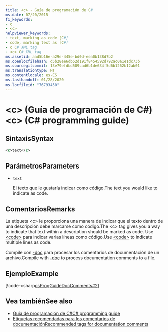 ```yaml
---
title: <c> - Guía de programación de C#
ms.date: 07/20/2015
f1_keywords:
- c
- <c>
helpviewer_keywords:
- text, marking as code [C#]
- code, marking text as [C#]
- c C# XML tag
- <c> C# XML tag
ms.assetid: aad5b16e-a29e-445e-bd0d-eea0b138d7b2
ms.openlocfilehash: d5b28ee6db52d191f8454592d792ac0a1e1dc73b
ms.sourcegitcommit: 13e79efdbd589cad6b1de634f5d6b1262b12ab01
ms.translationtype: HT
ms.contentlocale: es-ES
ms.lasthandoff: 01/28/2020
ms.locfileid: "76793450"
---
```

# <a name="c-c-programming-guide"></a><span data-ttu-id="42daa-102">\<c> (Guía de programación de C#)</span><span class="sxs-lookup"><span data-stu-id="42daa-102">\<c> (C# programming guide)</span></span>

## <a name="syntax"></a><span data-ttu-id="42daa-103">Sintaxis</span><span class="sxs-lookup"><span data-stu-id="42daa-103">Syntax</span></span>

```xml
<c>text</c>
```

## <a name="parameters"></a><span data-ttu-id="42daa-104">Parámetros</span><span class="sxs-lookup"><span data-stu-id="42daa-104">Parameters</span></span>

- `text`

  <span data-ttu-id="42daa-105">El texto que le gustaría indicar como código.</span><span class="sxs-lookup"><span data-stu-id="42daa-105">The text you would like to indicate as code.</span></span>

## <a name="remarks"></a><span data-ttu-id="42daa-106">Comentarios</span><span class="sxs-lookup"><span data-stu-id="42daa-106">Remarks</span></span>

<span data-ttu-id="42daa-107">La etiqueta \<c> le proporciona una manera de indicar que el texto dentro de una descripción debe marcarse como código.</span><span class="sxs-lookup"><span data-stu-id="42daa-107">The \<c> tag gives you a way to indicate that text within a description should be marked as code.</span></span> <span data-ttu-id="42daa-108">Use [\<code>](./code.md) para indicar varias líneas como código.</span><span class="sxs-lookup"><span data-stu-id="42daa-108">Use [\<code>](./code.md) to indicate multiple lines as code.</span></span>

<span data-ttu-id="42daa-109">Compile con [-doc](../../language-reference/compiler-options/doc-compiler-option.md) para procesar los comentarios de documentación de un archivo.</span><span class="sxs-lookup"><span data-stu-id="42daa-109">Compile with [-doc](../../language-reference/compiler-options/doc-compiler-option.md) to process documentation comments to a file.</span></span>

## <a name="example"></a><span data-ttu-id="42daa-110">Ejemplo</span><span class="sxs-lookup"><span data-stu-id="42daa-110">Example</span></span>

[!code-csharp[csProgGuideDocComments#2](~/samples/snippets/csharp/VS_Snippets_VBCSharp/csProgGuideDocComments/CS/DocComments.cs#2)]
  
## <a name="see-also"></a><span data-ttu-id="42daa-111">Vea también</span><span class="sxs-lookup"><span data-stu-id="42daa-111">See also</span></span>

- [<span data-ttu-id="42daa-112">Guía de programación de C#</span><span class="sxs-lookup"><span data-stu-id="42daa-112">C# programming guide</span></span>](../index.md)
- [<span data-ttu-id="42daa-113">Etiquetas recomendadas para los comentarios de documentación</span><span class="sxs-lookup"><span data-stu-id="42daa-113">Recommended tags for documentation comments</span></span>](./recommended-tags-for-documentation-comments.md)
